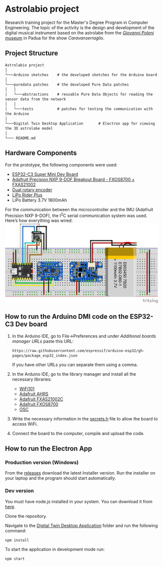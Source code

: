 # Astrolabio project

Research training project for the Master's Degree Program in Computer Engineering. The topic of the activity is the design and development of the digital musical instrument based on the astrolabe from the [_Giovanni Poleni_ museum](https://www.musei.unipd.it/it/fisica#) in Padua for the show _Caravanserraglio_.

## Project Structure

```
Astrolabio project
│
└───Arduino sketches    # the developed sketches for the Arduino board
│
└───puredata patches    # the developed Pure Data patches
│   │
│   └───abstractions    # reusable Pure Data Objects for reading the sensor data from the network
│   │
│   └───tests           # patches for testing the communication with the Arduino
│
└───Digital Twin Desktop Application       # Electron app for viewing the 3D astrolabe model
│
└─── README.md
```

## Hardware Components

For the prototype, the following components were used:

-   [ESP32-C3 Super Mini Dev Board](https://www.espboards.dev/esp32/esp32-c3-super-mini/)
-   [Adafruit Precision NXP 9-DOF Breakout Board - FXOS8700 + FXAS21002](https://www.adafruit.com/product/3463)
-   [Dual rotary encoder](https://docs.rs-online.com/f0a8/A700000009887456.pdf)
-   [LiPo Rider Plus](https://wiki.seeedstudio.com/Lipo-Rider-Plus/)
-   LiPo Battery 3.7V 1800mAh

For the communication between the microcontroller and the IMU (Adafruit Precision NXP 9-DOF), the I<sup>2</sup>C serial communication system was used. Here’s how everything was wired:
![image](./fritzing%20breadboard%20diagrams/ESP32C3Breadboard.png)

## How to run the Arduino DMI code on the ESP32-C3 Dev board

1.  In the Arduino IDE, go to File->Preferences and under _Additional boards manager URLs_ paste this URL:

        https://raw.githubusercontent.com/espressif/arduino-esp32/gh-pages/package_esp32_index.json

    If you have other URLs you can separate them using a comma.

2.  In the Arduino IDE, go to the library manager and install all the necessary libraries:
    - [WiFi101](https://docs.arduino.cc/libraries/wifi101/)
    - [Adafruit AHRS](https://github.com/adafruit/Adafruit_AHRS)
    - [Adafruit FXAS21002C](https://github.com/adafruit/Adafruit_FXAS21002C)
    - [Adafruit FXOS8700](https://github.com/adafruit/Adafruit_FXOS8700)
    - [OSC](https://github.com/CNMAT/OSC)
3.  Write the necessary information in the [secrets.h](/arduino%20sketches/ESP32C3_send_IMU_and_encoder_Data_OSC/secrets.h) file to allow the board to access WiFi.
4.  Connect the board to the computer, compile and upload the code.

## How to run the Electron App 

### Production version (Windows)
From the [releases](https://github.com/ludovicodimartino/astrolabio-arduino/releases) download the latest Installer version.
Run the installer on your laptop and the program should start automatically.

### Dev version
You must have node.js installed in your system. You can download it from [here](https://nodejs.org/en).

Clone the repository.

Navigate to the [Digital Twin Desktop Application](./Digital%20Twin%20Desktop%20Application/) folder and run the following command:

    npm install

To start the application in development mode run:

    npm start


